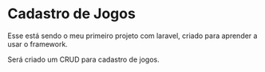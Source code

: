 # Cadastro de Jogos 
Esse está sendo o meu primeiro projeto com laravel, criado para aprender a usar o framework.

Será criado um CRUD para cadastro de jogos. 
